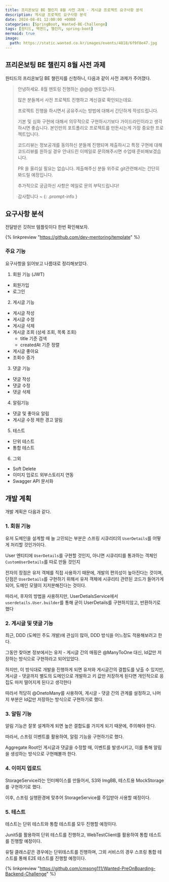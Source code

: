 ```yaml
---
title: 프리온보딩 BE 챌린지 8월 사전 과제 - 게시글 프로젝트 요구사항 분석
description: 게시글 프로젝트 요구사항 분석
date: 2024-08-01 12:00:00 +0000
categories: [SpringBoot, Wanted-BE-Challenge]
tags: [원티드, 백엔드, 챌린지, spring-boot]
mermaid: true
image:
  path: https://static.wanted.co.kr/images/events/4818/6f9f8e47.jpg
---
```

## 프리온보팅 BE 챌린지 8월 사전 과제

원티드의 프리온보딩 BE 챌린지를 신청하니, 다음과 같이 사전 과제가 주어졌다.

> 안녕하세요. 8월 멘토링 진행하는 @@@ 멘토입니다.
> 
> 많은 분들께서 사전 프로젝트 진행하고 계신걸로 확인되는데요.
> 
> 프로젝트 진행을 하시면서 공유주시는 방법에 대해서 간단하게 작성드립니다.
> 
> 기본 및 심화 구현에 대해서 의무적으로 구현하시기보다 가이드라인이라고 생각하시면 좋습니다. 본인만의 포트폴리오 프로젝트를 만든시는게 가장 중요한 프로젝트입니다.
> 
> 코드리뷰는 정보공개를 동의하신 분들께 진행되며 제출하시고 특정 구현에 대해 코드리뷰를 원하실 경우 안내드린 이메일로 문의해주시면 수업때 준비해보겠습니다.
> 
> PR 을 올리실 필요는 없습니다. 제출해주신 분들 위주로 git관련해서는 간단히 봐드릴 예정입니다.
> 
> 추가적으로 궁금하신 사항은 메일로 문의 부탁드립니다!
> 
> 감사합니다 ~
{: .prompt-info }

## 요구사항 분석

전달받은 깃허브 템플릿이다 한번 확인해보자.

{% linkpreview "https://github.com/dev-mentoring/template" %}

### 주요 기능

요구사항을 읽어보고 나름대로 정리해보았다.

1. 회원 기능 (JWT)
  - 회원가입
  - 로그인
2. 게시글 기능
  - 게시글 작성
  - 게시글 수정
  - 게시글 삭제
  - 게시글 조회 (상세 조회, 목록 조회)
    - title 기준 검색
    - createdAt 기준 정렬
  - 게시글 좋아요
  - 조회수 증가
3. 댓글 기능
  - 댓글 작성
  - 댓글 수정
  - 댓글 삭제
4. 알림기능
  - 댓글 및 좋아요 알림
  - 게시글 수정 제한 경고 알림
5. 테스트
  - 단위 테스트
  - 통합 테스트
6. 그외 
  - Soft Delete
  - 이미지 업로드 외부스토리지 연동
  - Swagger API 문서화


## 개발 계획

개발 계획은 다음과 같다.

### 1. 회원 기능

유저 도메인을 설계할 때 늘 고민되는 부분은 스프링 시큐리티의 `UserDetails`를 어떻게 처리할 것인가이다.

User 엔티티에 `UserDetails`를 구현할 것인지, 아니면 시큐리티를 통과하는 객체인 `CustomUserDetails`를 따로 만들 것인지

전자의 장점은 유저 객체를 직접 사용하기 때문에, 개발의 편의성이 높아진다는 것이며, 단점은 `UserDetails`를 구현하기 위해서 유저 객체에 시큐리티 관련된 코드가 들어가게 되어, 도메인 모델이 지저분해진다는 것이다.

따라서, 후자의 방법을 사용하지만, UserDetialsService에서 `userdetails.User.builder`를 통해 굳이 UserDetails를 구현하지않고, 반환하기로 했다

### 2. 게시글 및 댓글 기능

최근, DDD (도메인 주도 개발)에 관심이 많아, DDD 방식을 어느정도 적용해보려고 한다.

그동안 찾아본 정보에서는 유저 - 게시글 간의 매핑은 @ManyToOne 대신, Id값만 저장하는 방식으로 구현하라고 되어있었다.

하지만, 이 방식대로 개발을 진행하게 되면 유저와 게시글간의 결합도를 낮출 수 있지만, 게시글 - 댓글까지 별도의 도메인으로 개발하고 키 값만 저장하게 된다면 개인적으로 응집도 마저 떨어지게 된다고 생각한다

따라서 적당히 @OnetoMany를 사용하여, 게시글 - 댓글 간의 관계를 설정하고, 나머지 부분은 Id값만 저장하는 방식으로 구현하기로 했다.


### 3. 알림 기능

알림 기능은 잘못 설계하게 되면 높은 결합도를 가지게 되기 때문에, 주의해야 한다.

따라서, 스프링 이벤트를 활용하여, 알림 기능을 구현하기로 했다.

Aggregate Root인 게시글과 댓글을 수정할 때, 이벤트를 발생시키고, 이를 통해 알림을 생성하는 방식으로 구현해볼까 한다.

### 4. 이미지 업로드

StorageService라는 인터페이스를 만들어서, S3와 ImgBB, 테스트용 MockStorage를 구현하기로 했다.

이후, 스프링 실행환경에 맞추어 StorageService를 주입받아 사용할 예정이다.

### 5. 테스트 

테스트는 단위 테스트와 통합 테스트를 모두 진행할 예정이다.

Junit5를 활용하여 단위 테스트를 진행하고, WebTestClient를 활용하여 통합 테스트를 진행할 예정이다.

유틸 클래스같은 경우에는 단위테스트를 진행하며, 그외 서비스의 경우 스프링 통합 테스트를 통해 E2E 테스트를 진행할 예정이다.


{% linkpreview "https://github.com/cmsong111/Wanted-PreOnBoarding-Backend-Challenge" %}
